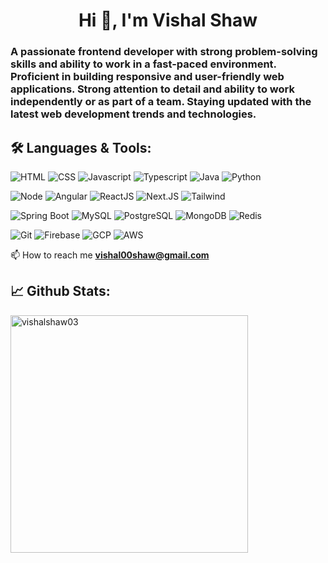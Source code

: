 <h1 align="center">Hi 👋, I'm Vishal Shaw</h1>

<h3 align="left">A passionate frontend developer with strong problem-solving skills and ability to work in a fast-paced environment.
Proficient in building responsive and user-friendly web applications. Strong attention to detail and
ability to work independently or as part of a team. Staying updated with the latest web
development trends and technologies.</h3>


## 🛠️ **Languages & Tools:**

<p>

![HTML](https://img.shields.io/badge/html%20-%23E34F26.svg?&style=for-the-badge&logo=html5&logoColor=white)
![CSS](https://img.shields.io/badge/css%20-%231572B6.svg?&style=for-the-badge&logo=css3&logoColor=white)
![Javascript](https://img.shields.io/badge/JavaScript-F7DF1E?style=for-the-badge&logo=javascript&logoColor=black)
![Typescript](https://img.shields.io/badge/TypeScript-007ACC?style=for-the-badge&logo=typescript&logoColor=white)
![Java](https://img.shields.io/badge/Java-ED8B00?style=for-the-badge&logo=java&logoColor=white)
![Python](https://img.shields.io/badge/Python-3776AB?style=for-the-badge&logo=python&logoColor=white)

![Node](https://img.shields.io/badge/-Node-green?style=for-the-badge&logo=node.js&logoColor=white)
![Angular](https://img.shields.io/badge/-Angular-dd0031?style=for-the-badge&logo=angular)
![ReactJS](https://img.shields.io/badge/-ReactJS-blue?style=for-the-badge&logo=react)
![Next.JS](https://img.shields.io/badge/-NextJS-black?style=for-the-badge&logo=next.js)
![Tailwind](https://img.shields.io/badge/tailwind-007ACC?style=for-the-badge&logo=tailwindcss&logoColor=white)

![Spring Boot](https://img.shields.io/badge/Springboot-green?style=for-the-badge&logo=springboot&logoColor=white)
![MySQL](https://img.shields.io/badge/-MySQL-white?style=for-the-badge&logo=mysql)
![PostgreSQL](https://img.shields.io/badge/-PostgreSQL-blue?style=for-the-badge&logo=postgresql&logoColor=white)
![MongoDB](https://img.shields.io/badge/-MongoDB-green?style=for-the-badge&logo=mongodb)
![Redis](https://img.shields.io/badge/-Redis-FF0000?style=for-the-badge&logo=redis&logoColor=white)

<!-- ![Linux](https://img.shields.io/badge/-linux-772953?style=for-the-badge&logo=linux) -->
![Git](https://img.shields.io/badge/git%20-%23F05033.svg?&style=for-the-badge&logo=git&logoColor=white)
![Firebase](https://img.shields.io/badge/-Firebase-orange?style=for-the-badge&logo=firebase)
![GCP](https://img.shields.io/badge/-GCP-f0db4f?style=for-the-badge&logo=googlecloud)
![AWS](https://img.shields.io/badge/-AWS-black?style=for-the-badge&logo=amazon)
 
</p>


<!-- <p align="left"> <img src="https://komarev.com/ghpvc/?username=vishalshaw03&label=Profile%20views&color=0e75b6&style=flat" alt="vishalshaw03" /> </p> -->


📫 How to reach me **vishal00shaw@gmail.com**


## 📈 **Github Stats:**

<p>
<!--   <img align="left" width="380" src="https://github-readme-stats.vercel.app/api?username=vishalshaw03&show_icons=true&locale=en&theme=transparent" alt="vishalshaw03" /> -->

  <img align="left" width="380" src="https://github-readme-streak-stats.herokuapp.com/?user=vishalshaw03&theme=transparent" alt="vishalshaw03" />
</p>

<!-- <p>
  <img src="https://github-readme-stats.vercel.app/api/top-langs?username=vishalshaw03&show_icons=true&locale=en&layout=compact" alt="vishalshaw03" />
</p> -->
